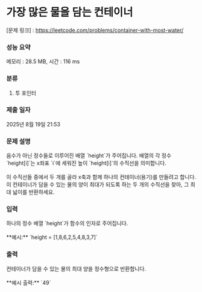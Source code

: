 # 가장 많은 물을 담는 컨테이너

[문제 링크] : https://leetcode.com/problems/container-with-most-water/

### 성능 요약

메모리 : 28.5 MB, 시간 : 116 ms

### 분류
1. 투 포인터

### 제출 일자

2025년 8월 19일 21:53

### 문제 설명

<p>
음수가 아닌 정수들로 이루어진 배열 `height`가 주어집니다. 배열의 각 정수 `height[i]`는 x좌표 `i`에 세워진 높이 `height[i]`의 수직선을 의미합니다.
<br><br>
이 수직선들 중에서 두 개를 골라 x축과 함께 하나의 컨테이너(용기)를 만들려고 합니다. 이 컨테이너가 담을 수 있는 물의 양이 최대가 되도록 하는 두 개의 수직선을 찾아, 그 최대 넓이를 반환하세요.
</p>

### 입력

<p>
하나의 정수 배열 `height`가 함수의 인자로 주어집니다.
<br><br>
**예시:** `height = [1,8,6,2,5,4,8,3,7]`
</p>

### 출력

<p>
컨테이너가 담을 수 있는 물의 최대 양을 정수형으로 반환합니다.
<br><br>
**예시 출력:** `49`
</p>